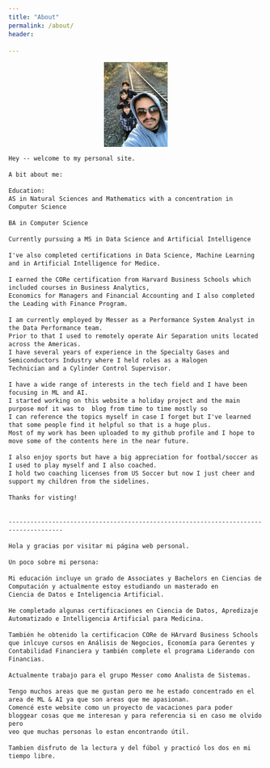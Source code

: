 ```yaml
---
title: "About"
permalink: /about/
header:
  
---
```

<style>
img {
    display: block;
    margin-left: auto;
    margin-right: auto;
}
</style>

<img src="/images/IMG_0378.jpg" style="width:25%">


    Hey -- welcome to my personal site.

    A bit about me:

    Education:
    AS in Natural Sciences and Mathematics with a concentration in Computer Science

    BA in Computer Science 

    Currently pursuing a MS in Data Science and Artificial Intelligence

    I've also completed certifications in Data Science, Machine Learning and in Artificial Intelligence for Medice.

    I earned the CORe certification from Harvard Business Schools which included courses in Business Analytics, 
    Economics for Managers and Financial Accounting and I also completed the Leading with Finance Program. 

    I am currently employed by Messer as a Performance System Analyst in the Data Performance team.
    Prior to that I used to remotely operate Air Separation units located across the Americas.
    I have several years of experience in the Specialty Gases and Semiconductors Industry where I held roles as a Halogen 
    Technician and a Cylinder Control Supervisor.

    I have a wide range of interests in the tech field and I have been focusing in ML and AI. 
    I started working on this website a holiday project and the main purpose mof it was to  blog from time to time mostly so 
    I can reference the topics myself in case I forget but I've learned that some people find it helpful so that is a huge plus. 
    Most of my work has been uploaded to my github profile and I hope to move some of the contents here in the near future.

    I also enjoy sports but have a big appreciation for footbal/soccer as I used to play myself and I also coached. 
    I hold two coaching licenses from US Soccer but now I just cheer and support my children from the sidelines. 

    Thanks for visting!


    -------------------------------------------------------------------------------------

    Hola y gracias por visitar mi página web personal.

    Un poco sobre mi persona:

    Mi educación incluye un grado de Associates y Bachelors en Ciencias de Computación y actualmente estoy estudiando un masterado en
    Ciencia de Datos e Inteligencia Artificial.

    He completado algunas certificaciones en Ciencia de Datos, Apredizaje Automatizado e Intelligencia Artificial para Medicina.

    También he obtenido la certificacion CORe de HArvard Business Schools que inlcuye cursos en Análisis de Negocios, Economía para Gerentes y
    Contabilidad Financiera y también complete el programa Liderando con Financias.

    Actualmente trabajo para el grupo Messer como Analista de Sistemas.

    Tengo muchos areas que me gustan pero me he estado concentrado en el area de ML & AI ya que son areas que me apasionan. 
    Comencé este website como un proyecto de vacaciones para poder bloggear cosas que me interesan y para referencia si en caso me olvido pero
    veo que muchas personas lo estan encontrando útil.
    
    Tambien disfruto de la lectura y del fúbol y practicó los dos en mi tiempo libre. 



    
